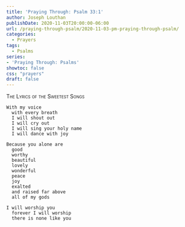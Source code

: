 ```yaml
---
title: 'Praying Through: Psalm 33:1'
author: Joseph Louthan
publishDate: 2020-11-03T20:00:00-06:00
url: /praying-through-psalm/2020-11-03-pm-praying-through-psalm/
categories:
  - Prayers
tags:
  - Psalms
series:
- 'Praying Through: Psalms'
showtoc: false
css: "prayers"
draft: false
---
```

<div style="font-variant: small-caps;">
The Lyrics of the Sweetest Songs
</div>

```text
With my voice
  with every breath
  I will shout out
  I will cry out
  I will sing your holy name
  I will dance with joy

Because you alone are
  good
  worthy
  beautiful
  lovely
  wonderful
  peace
  joy
  exalted
  and raised far above
  all of my gods

I will worship you
  forever I will worship
  there is none like you
```
